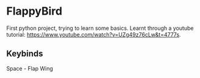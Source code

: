 # FlappyBird
First python project, trying to learn some basics. Learnt through a youtube tutorial: https://www.youtube.com/watch?v=UZg49z76cLw&t=4777s.

## Keybinds
Space - Flap Wing
